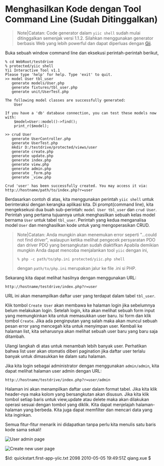 Menghasilkan Kode dengan Tool Command Line (Sudah Ditinggalkan)
============================================================

> Note|Catatan: Code generator dalam `yiic shell` sudah mulai ditinggalkan semenjak versi 1.1.2. Silahkan menggunakan generator berbasis Web yang lebih powerful dan dapat diperluas dengan [Gii](/doc/guide/topics.gii).

Buka sebuah window command line dan eksekusi perintah-perintah berikut,

~~~
% cd WebRoot/testdrive
% protected/yiic shell
Yii Interactive Tool v1.1
Please type 'help' for help. Type 'exit' to quit.
>> model User tbl_user
   generate models/User.php
   generate fixtures/tbl_user.php
   generate unit/UserTest.php

The following model classes are successfully generated:
    User

If you have a 'db' database connection, you can test these models now with:
    $model=User::model()->find();
    print_r($model);

>> crud User
   generate UserController.php
   generate UserTest.php
   mkdir D:/testdrive/protected/views/user
   generate create.php
   generate update.php
   generate index.php
   generate view.php
   generate admin.php
   generate _form.php
   generate _view.php

Crud 'user' has been successfully created. You may access it via:
http://hostname/path/to/index.php?r=user
~~~

Berdasarkan contoh di atas, kita menggunakan perintah `yiic shell` untuk berinteraksi
dengan kerangka aplikasi kita. Di prompt(command line), kita mengeksekusi dua buah sub-perintah:
`model User tbl_user` dan `crud User`. Perintah yang pertama tujuannya untuk menghasilkan sebuah kelas model
bernama `User` untuk tabel `tbl_user`. Perintah yang kedua menganalisa model `User` dan menghasilkan kode
untuk yang mengoperasikan CRUD.

> Note|Catatan: Anda mungkin akan menemukan error seperti "...could not find driver", walaupun
> ketika melihat pengecek persyaratan PDO dan driver PDO yang bersangkutan sudah diaktifkan
> Apabila demikian mungkin Anda dapat mencoba menjalankan tool `yiic` dengan ini,
>
> ~~~
> % php -c path/to/php.ini protected/yiic.php shell
> ~~~
>
> dengan `path/to/php.ini` merupakan jalur ke file .ini si PHP.


Sekarang kita dapat melihat hasilnya dengan menggunakan URL:

~~~
http://hostname/testdrive/index.php?r=user
~~~

URL ini akan menampilkan daftar user yang terdapat dalam tabel `tbl_user`.

Klik tombol `Create User` akan membawa ke halaman login jika sebelumnya
belum melakukan login. Setelah login, kita akan melihat sebuah form input yang memungkinkan
kita untuk memasukkan user baru. Isi form dan klik tombol `Create`. Jika ada penginputan yang salah
maka akan muncul sebuah pesan error yang mencegah kita untuk menyimpan user. Kembali ke halaman list,
kita seharusnya akan melihat sebuah user baru yang baru saja ditambah.

Ulangi langkah di atas untuk menambah lebih banyak user. Perhatikan bahwa list user akan otomatis
diberi pagination jika daftar user terlalu banyak untuk dimasukkan ke dalam satu halaman.

Jika kita login sebagai administrator dengan menggunakan `admin/admin`, kita dapat melihat
halaman user admin dengan URL:

~~~
http://hostname/testdrive/index.php?r=user/admin
~~~

Halaman ini akan menampilkan daftar user dalam format tabel. Jika kita klik header-nya
maka kolom yang bersangkutan akan disusun. Jika kita klik tombol setiap baris untuk view,update atau
delete maka akan dilakukan operasi sesuai dengan tombol yang diklik. Kita dapat menjelajah halaman-halaman
yang berbeda. Kita juga dapat memfilter dan mencari data yang kita inginkan.

Semua fitur-fitur menarik ini didapatkan tanpa perlu kita menulis satu baris kode sama sekali!

![User admin page](first-app6.png)

![Create new user page](first-app7.png)



<div class="revision">$Id: quickstart.first-app-yiic.txt 2098 2010-05-05 19:49:51Z qiang.xue $</div>